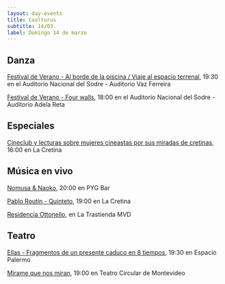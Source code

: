 ```yaml
---
layout: day-events
title: Coolturus
subtitle: 14/03
label: Domingo 14 de marzo
---
```


## Danza

[Festival de Verano - Al borde de la piscina / Viaje al espacio terrenal](https://sodre.gub.uy/#calendario), 19:30 en el Auditorio Nacional del Sodre - Auditorio Vaz Ferreira

[Festival de Verano - Four walls](https://sodre.gub.uy/#calendario), 18:00 en el Auditorio Nacional del Sodre - Auditorio Adela Reta

## Especiales

[Cineclub y lecturas sobre mujeres cineastas por sus miradas de cretinas](https://instagram.com/lacretinacasa?igshid=nrtucgnc6eso), 16:00 en La Cretina

## Música en vivo

[Nomusa & Naoko](https://instagram.com/pygbar?igshid=v0vxh7zot18p), 20:00 en PYG Bar

[Pablo Routín - Quinteto](https://instagram.com/lacretinacasa?igshid=nrtucgnc6eso), 19:00 en La Cretina

[Residencia Ottonello](https://www.latrastienda.com.uy/), en La Trastienda MVD

## Teatro

[Ellas - Fragmentos de un presente caduco en 8 tiempos](https://instagram.com/salaespaciopalermo?igshid=1bmb3d8brkyad), 19:30 en Espacio Palermo

[Mirame que nos miran](http://www.teatrocircular.org.uy/mirame-que-nos-miran-estreno-octubre-2020/), 19:00 en Teatro Circular de Montevideo
